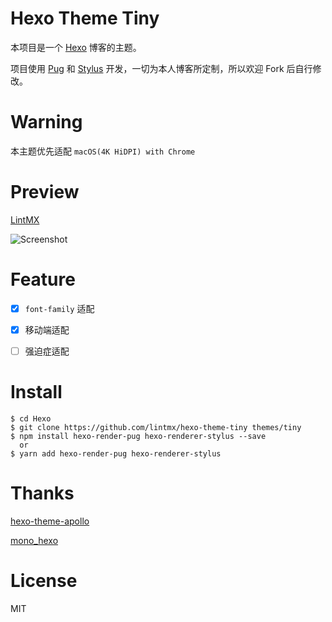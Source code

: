 # Hexo Theme Tiny

本项目是一个 [Hexo](https://hexo.io) 博客的主题。

项目使用 [Pug](https://github.com/pugjs/pug) 和 [Stylus](https://stylus-lang.com/) 开发，一切为本人博客所定制，所以欢迎 Fork 后自行修改。

# Warning

本主题优先适配 `macOS(4K HiDPI) with Chrome`

# Preview

[LintMX](https://www.lintmx.com)

![Screenshot](https://i.v2ex.co/o82w8KVE.png)

# Feature

- [x] `font-family` 适配

- [x] 移动端适配

- [ ] 强迫症适配

# Install

```
$ cd Hexo
$ git clone https://github.com/lintmx/hexo-theme-tiny themes/tiny
$ npm install hexo-render-pug hexo-renderer-stylus --save
  or
$ yarn add hexo-render-pug hexo-renderer-stylus
```

# Thanks

[hexo-theme-apollo](https://github.com/pinggod/hexo-theme-apollo)

[mono_hexo](https://github.com/blackgear/mono_hexo)

# License

MIT
